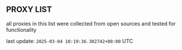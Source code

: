 ## PROXY LIST

all proxies in this list were collected from open sources and tested for functionality

last update: `2025-03-04 10:19:36.302742+00:00` UTC
